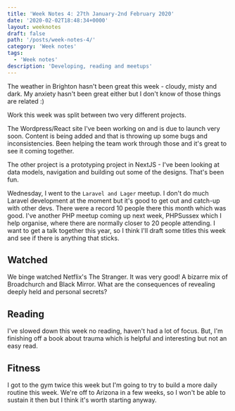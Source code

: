 ```yaml
---
title: 'Week Notes 4: 27th January-2nd February 2020'
date: '2020-02-02T18:48:34+0000'
layout: weeknotes
draft: false
path: '/posts/week-notes-4/'
category: 'Week notes'
tags:
  - 'Week notes'
description: 'Developing, reading and meetups'
---
```


The weather in Brighton hasn't been great this week - cloudy, misty and dark. My anxiety hasn't been great either but I don't know of those things are related :)

Work this week was split between two very different projects.

The Wordpress/React site I've been working on and is due to launch very soon. Content is being added and that is throwing up some bugs and inconsistencies. Been helping the team work through those and it's great to see it coming together.

The other project is a prototyping project in NextJS - I've been looking at data models, navigation and building out some of the designs. That's been fun.

Wednesday, I went to the `Laravel and Lager` meetup. I don't do much Laravel development at the moment but it's good to get out and catch-up with other devs. There were a record 10 people there this month which was good. I've another PHP meetup coming up next week, PHPSussex which I help organise, where there are normally closer to 20 people attending. I want to get a talk together this year, so I think I'll draft some titles this week and see if there is anything that sticks.

## Watched

We binge watched Netflix's The Stranger. It was very good! A bizarre mix of Broadchurch and Black Mirror. What are the consequences of revealing deeply held and personal secrets?

## Reading

I've slowed down this week no reading, haven't had a lot of focus. But, I'm finishing off a book about trauma which is helpful and interesting but not an easy read.

## Fitness

I got to the gym twice this week but I'm going to try to build a more daily routine this week. We're off to Arizona in a few weeks, so I won't be able to sustain it then but I think it's worth starting anyway.

